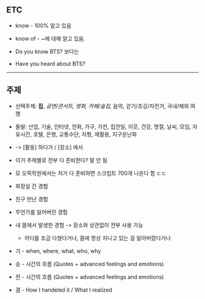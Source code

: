## ETC
- know - 100% 알고 있음
- know of - ~에 대해 알고 있음.

- Do you know BTS? 보다는
- Have you heard about BTS?

---
## 주제
- 선택주제: **집**, *공연/콘서트, 영화, 카페/술집,* 음악, 걷기/조깅/자전거, 국내/해외 여행
- 돌발: 산업, 기술, 인터넷, 전화, 가구, 가전, 집안일, 이웃, 건강, 명절, 날씨, 모임, 자유시간, 호텔, 은행, 교통수단, 지형, 재활용, 지구온난화

- -> [활동] 하다가 / [장소] 에서

- 이거 주제별로 전부 다 준비한다? 말 안 됨
- 모 오픽학원에서는 저거 다 준비하면 스크립트 700개 나온다 함 ㄷㄷ

- 화장실 간 경험
- 친구 만난 경험
- 무언가를 잃어버린 경험
- 내 몸에서 발생한 경험 -> 장소와 상관없이 전부 사용 가능
	- 어디를 조금 다쳤다거나, 몸에 항상 지니고 있는 걸 잃어버렸다거나

- 기 - when, where, what, who, why
- 승 - 시간의 흐름 (Quotes + advanced feelings and emotions)
- 전 - 시간의 흐름 (Quotes + advanced feelings and emotions)
- 결 - How I handeled it / What I realized
